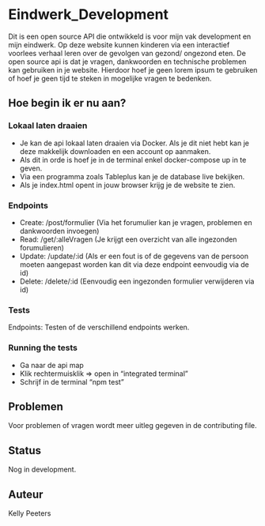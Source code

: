 # Eindwerk_Development

Dit is een open source API die ontwikkeld is voor mijn vak development en mijn eindwerk. Op deze website kunnen kinderen via een interactief voorlees verhaal leren over de gevolgen van gezond/ ongezond eten. De open source api is dat je vragen, dankwoorden en technische problemen kan gebruiken in je website. Hierdoor hoef je geen lorem ipsum te gebruiken of hoef je geen tijd te steken in mogelijke vragen te bedenken.

## Hoe begin ik er nu aan?
### Lokaal laten draaien
- Je kan de api lokaal laten draaien via Docker. Als je dit niet hebt kan je deze makkelijk downloaden en een account op aanmaken.
- Als dit in orde is hoef je in de terminal enkel docker-compose up in te geven.
- Via een programma zoals Tableplus kan je de database live bekijken.
- Als je index.html opent in jouw browser krijg je de website te zien.

### Endpoints
- Create: /post/formulier (Via het forumulier kan je vragen, problemen en dankwoorden invoegen)
- Read: /get/:alleVragen (Je krijgt een overzicht van alle ingezonden forumulieren)
- Update: /update/:id (Als er een fout is of de gegevens van de persoon moeten aangepast worden kan dit via deze endpoint eenvoudig via de id)
- Delete: /delete/:id (Eenvoudig een ingezonden formulier verwijderen via id)

### Tests
Endpoints: Testen of de verschillend endpoints werken.

### Running the tests
- Ga naar de api map
- Klik rechtermuisklik => open in “integrated terminal”
- Schrijf in de terminal “npm test”

## Problemen
Voor problemen of vragen wordt meer uitleg gegeven in de contributing file.

## Status
Nog in development.

## Auteur
Kelly Peeters